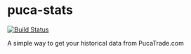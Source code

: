 # puca-stats
[![Build Status](https://travis-ci.org/icbat/puca-stats.svg?branch=master)](https://travis-ci.org/icbat/puca-stats)

A simple way to get your historical data from PucaTrade.com
